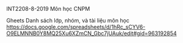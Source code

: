 INT2208-8-2019
Môn học CNPM

Gheets Danh sách lớp, nhóm, và tài liệu môn học
https://docs.google.com/spreadsheets/d/1hRc_sCYV6-O9ELMNNB0Y8MQ25Xu6XZmCN_Gbc7jUAuk/edit#gid=963192854
